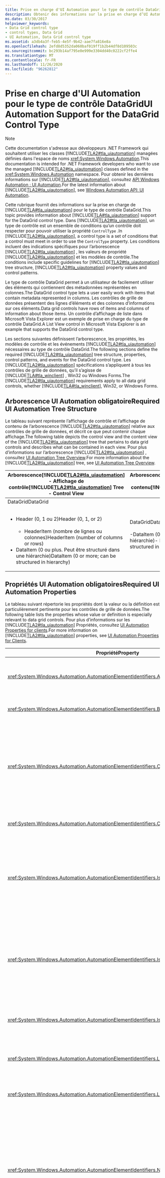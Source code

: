 ```yaml
---
title: Prise en charge d'UI Automation pour le type de contrôle DataGrid
description: Obtenir des informations sur la prise en charge d’UI Automation pour le type de contrôle DataGrid. Découvrez l’arborescence, les propriétés, les modèles de contrôle et les événements requis.
ms.date: 03/30/2017
helpviewer_keywords:
- Data Grid control type
- control types, Data Grid
- UI Automation, Data Grid control type
ms.assetid: a3db4a3f-feb5-4e5f-9b42-aae7fa816e8a
ms.openlocfilehash: 2efd8d5352da060baf019ff1b2b44df8d109503c
ms.sourcegitcommit: bc293b14af795e0e999e3304dd40c0222cf2ffe4
ms.translationtype: MT
ms.contentlocale: fr-FR
ms.lasthandoff: 11/26/2020
ms.locfileid: "96262812"
---
```

# <a name="ui-automation-support-for-the-datagrid-control-type"></a><span data-ttu-id="4e7a3-104">Prise en charge d'UI Automation pour le type de contrôle DataGrid</span><span class="sxs-lookup"><span data-stu-id="4e7a3-104">UI Automation Support for the DataGrid Control Type</span></span>

> [!NOTE]
> <span data-ttu-id="4e7a3-105">Cette documentation s'adresse aux développeurs .NET Framework qui souhaitent utiliser les classes [!INCLUDE[TLA2#tla_uiautomation](../../../includes/tla2sharptla-uiautomation-md.md)] managées définies dans l'espace de noms <xref:System.Windows.Automation>.</span><span class="sxs-lookup"><span data-stu-id="4e7a3-105">This documentation is intended for .NET Framework developers who want to use the managed [!INCLUDE[TLA2#tla_uiautomation](../../../includes/tla2sharptla-uiautomation-md.md)] classes defined in the <xref:System.Windows.Automation> namespace.</span></span> <span data-ttu-id="4e7a3-106">Pour obtenir les dernières informations sur [!INCLUDE[TLA2#tla_uiautomation](../../../includes/tla2sharptla-uiautomation-md.md)], consultez [API Windows Automation : UI Automation](/windows/win32/winauto/entry-uiauto-win32).</span><span class="sxs-lookup"><span data-stu-id="4e7a3-106">For the latest information about [!INCLUDE[TLA2#tla_uiautomation](../../../includes/tla2sharptla-uiautomation-md.md)], see [Windows Automation API: UI Automation](/windows/win32/winauto/entry-uiauto-win32).</span></span>  
  
 <span data-ttu-id="4e7a3-107">Cette rubrique fournit des informations sur la prise en charge de [!INCLUDE[TLA#tla_uiautomation](../../../includes/tlasharptla-uiautomation-md.md)] pour le type de contrôle DataGrid.</span><span class="sxs-lookup"><span data-stu-id="4e7a3-107">This topic provides information about [!INCLUDE[TLA#tla_uiautomation](../../../includes/tlasharptla-uiautomation-md.md)] support for the DataGrid control type.</span></span> <span data-ttu-id="4e7a3-108">Dans [!INCLUDE[TLA2#tla_uiautomation](../../../includes/tla2sharptla-uiautomation-md.md)], un type de contrôle est un ensemble de conditions qu’un contrôle doit respecter pour pouvoir utiliser la propriété `ControlType` .</span><span class="sxs-lookup"><span data-stu-id="4e7a3-108">In [!INCLUDE[TLA2#tla_uiautomation](../../../includes/tla2sharptla-uiautomation-md.md)], a control type is a set of conditions that a control must meet in order to use the `ControlType` property.</span></span> <span data-ttu-id="4e7a3-109">Les conditions incluent des indications spécifiques pour l’arborescence [!INCLUDE[TLA2#tla_uiautomation](../../../includes/tla2sharptla-uiautomation-md.md)] , les valeurs de propriété [!INCLUDE[TLA2#tla_uiautomation](../../../includes/tla2sharptla-uiautomation-md.md)] et les modèles de contrôle.</span><span class="sxs-lookup"><span data-stu-id="4e7a3-109">The conditions include specific guidelines for [!INCLUDE[TLA2#tla_uiautomation](../../../includes/tla2sharptla-uiautomation-md.md)] tree structure, [!INCLUDE[TLA2#tla_uiautomation](../../../includes/tla2sharptla-uiautomation-md.md)] property values and control patterns.</span></span>  
  
 <span data-ttu-id="4e7a3-110">Le type de contrôle DataGrid permet à un utilisateur de facilement utiliser des éléments qui contiennent des métadonnées représentées en colonnes.</span><span class="sxs-lookup"><span data-stu-id="4e7a3-110">The DataGrid control type lets a user easily work with items that contain metadata represented in columns.</span></span> <span data-ttu-id="4e7a3-111">Les contrôles de grille de données présentent des lignes d’éléments et des colonnes d’informations sur ces éléments.</span><span class="sxs-lookup"><span data-stu-id="4e7a3-111">Data grid controls have rows of items and columns of information about those items.</span></span> <span data-ttu-id="4e7a3-112">Un contrôle d’affichage de liste dans Microsoft Vista Explorer est un exemple de prise en charge du type de contrôle DataGrid.</span><span class="sxs-lookup"><span data-stu-id="4e7a3-112">A List View control in Microsoft Vista Explorer is an example that supports the DataGrid control type.</span></span>  
  
 <span data-ttu-id="4e7a3-113">Les sections suivantes définissent l’arborescence, les propriétés, les modèles de contrôle et les événements [!INCLUDE[TLA2#tla_uiautomation](../../../includes/tla2sharptla-uiautomation-md.md)] nécessaires au type de contrôle DataGrid.</span><span class="sxs-lookup"><span data-stu-id="4e7a3-113">The following sections define the required [!INCLUDE[TLA2#tla_uiautomation](../../../includes/tla2sharptla-uiautomation-md.md)] tree structure, properties, control patterns, and events for the DataGrid control type.</span></span> <span data-ttu-id="4e7a3-114">Les [!INCLUDE[TLA2#tla_uiautomation](../../../includes/tla2sharptla-uiautomation-md.md)] spécifications s’appliquent à tous les contrôles de grille de données, qu’il s’agisse de [!INCLUDE[TLA#tla_winclient](../../../includes/tlasharptla-winclient-md.md)] , Win32 ou Windows Forms.</span><span class="sxs-lookup"><span data-stu-id="4e7a3-114">The [!INCLUDE[TLA2#tla_uiautomation](../../../includes/tla2sharptla-uiautomation-md.md)] requirements apply to all data grid controls, whether [!INCLUDE[TLA#tla_winclient](../../../includes/tlasharptla-winclient-md.md)], Win32, or Windows Forms.</span></span>  
  
## <a name="required-ui-automation-tree-structure"></a><span data-ttu-id="4e7a3-115">Arborescence UI Automation obligatoire</span><span class="sxs-lookup"><span data-stu-id="4e7a3-115">Required UI Automation Tree Structure</span></span>  

 <span data-ttu-id="4e7a3-116">Le tableau suivant représente l’affichage de contrôle et l’affichage de contenu de l’arborescence [!INCLUDE[TLA2#tla_uiautomation](../../../includes/tla2sharptla-uiautomation-md.md)] relative aux contrôles de grille de données, et décrit ce que peut contenir chaque affichage.</span><span class="sxs-lookup"><span data-stu-id="4e7a3-116">The following table depicts the control view and the content view of the [!INCLUDE[TLA2#tla_uiautomation](../../../includes/tla2sharptla-uiautomation-md.md)] tree that pertains to data grid controls and describes what can be contained in each view.</span></span> <span data-ttu-id="4e7a3-117">Pour plus d’informations sur l’arborescence [!INCLUDE[TLA2#tla_uiautomation](../../../includes/tla2sharptla-uiautomation-md.md)] , consultez [UI Automation Tree Overview](ui-automation-tree-overview.md).</span><span class="sxs-lookup"><span data-stu-id="4e7a3-117">For more information about the [!INCLUDE[TLA2#tla_uiautomation](../../../includes/tla2sharptla-uiautomation-md.md)] tree, see [UI Automation Tree Overview](ui-automation-tree-overview.md).</span></span>  
  
|<span data-ttu-id="4e7a3-118">Arborescence[!INCLUDE[TLA2#tla_uiautomation](../../../includes/tla2sharptla-uiautomation-md.md)] - Affichage de contrôle</span><span class="sxs-lookup"><span data-stu-id="4e7a3-118">[!INCLUDE[TLA2#tla_uiautomation](../../../includes/tla2sharptla-uiautomation-md.md)] Tree - Control View</span></span>|<span data-ttu-id="4e7a3-119">Arborescence[!INCLUDE[TLA2#tla_uiautomation](../../../includes/tla2sharptla-uiautomation-md.md)] - Affichage du contenu</span><span class="sxs-lookup"><span data-stu-id="4e7a3-119">[!INCLUDE[TLA2#tla_uiautomation](../../../includes/tla2sharptla-uiautomation-md.md)] Tree - Content View</span></span>|  
|------------------------------------------------------------------------------------------------|------------------------------------------------------------------------------------------------|  
|<span data-ttu-id="4e7a3-120">DataGrid</span><span class="sxs-lookup"><span data-stu-id="4e7a3-120">DataGrid</span></span><br /><br /> <ul><li><span data-ttu-id="4e7a3-121">Header (0, 1 ou 2)</span><span class="sxs-lookup"><span data-stu-id="4e7a3-121">Header (0, 1, or 2)</span></span><br /><br /> <ul><li><span data-ttu-id="4e7a3-122">HeaderItem (nombre de lignes ou colonnes)</span><span class="sxs-lookup"><span data-stu-id="4e7a3-122">HeaderItem (number of columns or rows)</span></span></li></ul></li><li><span data-ttu-id="4e7a3-123">DataItem (0 ou plus. Peut être structuré dans une hiérarchie)</span><span class="sxs-lookup"><span data-stu-id="4e7a3-123">DataItem (0 or more; can be structured in hierarchy)</span></span></li></ul>|<span data-ttu-id="4e7a3-124">DataGrid</span><span class="sxs-lookup"><span data-stu-id="4e7a3-124">DataGrid</span></span><br /><br /> <span data-ttu-id="4e7a3-125">-DataItem (0 ou plus ; peut être structuré dans la hiérarchie)</span><span class="sxs-lookup"><span data-stu-id="4e7a3-125">-   DataItem (0 or more; can be structured in hierarchy)</span></span>|  
  
<a name="Required_UI_Automation_Properties"></a>

## <a name="required-ui-automation-properties"></a><span data-ttu-id="4e7a3-126">Propriétés UI Automation obligatoires</span><span class="sxs-lookup"><span data-stu-id="4e7a3-126">Required UI Automation Properties</span></span>  

 <span data-ttu-id="4e7a3-127">Le tableau suivant répertorie les propriétés dont la valeur ou la définition est particulièrement pertinente pour les contrôles de grille de données.</span><span class="sxs-lookup"><span data-stu-id="4e7a3-127">The following table lists the properties whose value or definition is especially relevant to data grid controls.</span></span> <span data-ttu-id="4e7a3-128">Pour plus d’informations sur les [!INCLUDE[TLA2#tla_uiautomation](../../../includes/tla2sharptla-uiautomation-md.md)] Propriétés, consultez [UI Automation Properties for clients](ui-automation-properties-for-clients.md).</span><span class="sxs-lookup"><span data-stu-id="4e7a3-128">For more information on [!INCLUDE[TLA2#tla_uiautomation](../../../includes/tla2sharptla-uiautomation-md.md)] properties, see [UI Automation Properties for Clients](ui-automation-properties-for-clients.md).</span></span>  
  
|<span data-ttu-id="4e7a3-129">Propriété</span><span class="sxs-lookup"><span data-stu-id="4e7a3-129">Property</span></span>|<span data-ttu-id="4e7a3-130">Valeur</span><span class="sxs-lookup"><span data-stu-id="4e7a3-130">Value</span></span>|<span data-ttu-id="4e7a3-131">Notes</span><span class="sxs-lookup"><span data-stu-id="4e7a3-131">Notes</span></span>|  
|--------------|-----------|-----------|  
|<xref:System.Windows.Automation.AutomationElementIdentifiers.AutomationIdProperty>|<span data-ttu-id="4e7a3-132">Consultez les remarques.</span><span class="sxs-lookup"><span data-stu-id="4e7a3-132">See notes.</span></span>|<span data-ttu-id="4e7a3-133">La valeur de cette propriété doit être unique dans tous les contrôles d’une application.</span><span class="sxs-lookup"><span data-stu-id="4e7a3-133">The value of this property needs to be unique across all controls in an application.</span></span>|  
|<xref:System.Windows.Automation.AutomationElementIdentifiers.BoundingRectangleProperty>|<span data-ttu-id="4e7a3-134">Consultez les remarques.</span><span class="sxs-lookup"><span data-stu-id="4e7a3-134">See notes.</span></span>|<span data-ttu-id="4e7a3-135">Rectangle externe qui contient l’ensemble du contrôle.</span><span class="sxs-lookup"><span data-stu-id="4e7a3-135">The outermost rectangle that contains the whole control.</span></span>|  
|<xref:System.Windows.Automation.AutomationElementIdentifiers.ClickablePointProperty>|<span data-ttu-id="4e7a3-136">Consultez les remarques.</span><span class="sxs-lookup"><span data-stu-id="4e7a3-136">See notes.</span></span>|<span data-ttu-id="4e7a3-137">Pris en charge s’il existe un rectangle englobant.</span><span class="sxs-lookup"><span data-stu-id="4e7a3-137">Supported if there is a bounding rectangle.</span></span> <span data-ttu-id="4e7a3-138">Si les points du rectangle englobant ne sont pas tous interactifs et que vous effectuez un test de positionnement spécialisé, vous devez remplacer et fournir un point interactif.</span><span class="sxs-lookup"><span data-stu-id="4e7a3-138">If not every point within the bounding rectangle is clickable, and you perform specialized hit testing, then override and provide a clickable point.</span></span>|  
|<xref:System.Windows.Automation.AutomationElementIdentifiers.ControlTypeProperty>|<span data-ttu-id="4e7a3-139">DataGrid</span><span class="sxs-lookup"><span data-stu-id="4e7a3-139">DataGrid</span></span>|<span data-ttu-id="4e7a3-140">Cette valeur est identique pour toutes les infrastructures d’interface utilisateur.</span><span class="sxs-lookup"><span data-stu-id="4e7a3-140">This value is the same for all UI frameworks.</span></span>|  
|<xref:System.Windows.Automation.AutomationElementIdentifiers.IsContentElementProperty>|<span data-ttu-id="4e7a3-141">True</span><span class="sxs-lookup"><span data-stu-id="4e7a3-141">True</span></span>|<span data-ttu-id="4e7a3-142">La valeur de cette propriété doit toujours être True.</span><span class="sxs-lookup"><span data-stu-id="4e7a3-142">The value of this property must always be True.</span></span> <span data-ttu-id="4e7a3-143">Cela signifie que le contrôle de grille de données doit toujours être inclus dans l’affichage de contenu de l’arborescence [!INCLUDE[TLA2#tla_uiautomation](../../../includes/tla2sharptla-uiautomation-md.md)] .</span><span class="sxs-lookup"><span data-stu-id="4e7a3-143">This means that the data grid control must always be in the content view of the [!INCLUDE[TLA2#tla_uiautomation](../../../includes/tla2sharptla-uiautomation-md.md)] tree.</span></span>|  
|<xref:System.Windows.Automation.AutomationElementIdentifiers.IsControlElementProperty>|<span data-ttu-id="4e7a3-144">True</span><span class="sxs-lookup"><span data-stu-id="4e7a3-144">True</span></span>|<span data-ttu-id="4e7a3-145">La valeur de cette propriété doit toujours être True.</span><span class="sxs-lookup"><span data-stu-id="4e7a3-145">The value of this property must always be True.</span></span> <span data-ttu-id="4e7a3-146">Cela signifie que le contrôle de grille de données doit toujours être inclus dans l’affichage de contrôle de l’arborescence [!INCLUDE[TLA2#tla_uiautomation](../../../includes/tla2sharptla-uiautomation-md.md)] .</span><span class="sxs-lookup"><span data-stu-id="4e7a3-146">This means that the data grid control must always be in the control view of the [!INCLUDE[TLA2#tla_uiautomation](../../../includes/tla2sharptla-uiautomation-md.md)] tree.</span></span>|  
|<xref:System.Windows.Automation.AutomationElementIdentifiers.IsKeyboardFocusableProperty>|<span data-ttu-id="4e7a3-147">Consultez les remarques.</span><span class="sxs-lookup"><span data-stu-id="4e7a3-147">See notes.</span></span>|<span data-ttu-id="4e7a3-148">Si le contrôle peut recevoir le focus clavier, il doit prendre en charge cette propriété.</span><span class="sxs-lookup"><span data-stu-id="4e7a3-148">If the control can receive keyboard focus, it must support this property.</span></span>|  
|<xref:System.Windows.Automation.AutomationElementIdentifiers.LabeledByProperty>|<span data-ttu-id="4e7a3-149">Consultez les remarques.</span><span class="sxs-lookup"><span data-stu-id="4e7a3-149">See notes.</span></span>|<span data-ttu-id="4e7a3-150">S’il existe une étiquette de texte statique, cette propriété doit exposer une référence à ce contrôle.</span><span class="sxs-lookup"><span data-stu-id="4e7a3-150">If there is a static text label then this property must expose a reference to that control.</span></span>|  
|<xref:System.Windows.Automation.AutomationElementIdentifiers.LocalizedControlTypeProperty>|<span data-ttu-id="4e7a3-151">« grille de données »</span><span class="sxs-lookup"><span data-stu-id="4e7a3-151">"data grid"</span></span>|<span data-ttu-id="4e7a3-152">Chaîne localisée correspondant au type de contrôle DataGrid.</span><span class="sxs-lookup"><span data-stu-id="4e7a3-152">Localized string corresponding to the DataGrid control type.</span></span>|  
|<xref:System.Windows.Automation.AutomationElementIdentifiers.NameProperty>|<span data-ttu-id="4e7a3-153">Consultez les remarques.</span><span class="sxs-lookup"><span data-stu-id="4e7a3-153">See notes.</span></span>|<span data-ttu-id="4e7a3-154">Le contrôle de grille de données obtient généralement la valeur de sa propriété `Name` à partir d’une étiquette de texte statique.</span><span class="sxs-lookup"><span data-stu-id="4e7a3-154">The data grid control typically gets the value for its `Name` property from a static text label.</span></span> <span data-ttu-id="4e7a3-155">En l’absence d’étiquette de texte statique, un développeur d’applications doit attribuer une valeur à la propriété `Name` .</span><span class="sxs-lookup"><span data-stu-id="4e7a3-155">If there is not a static text label an application developer must assign a value to for the `Name` property.</span></span> <span data-ttu-id="4e7a3-156">La valeur de la propriété `Name` ne doit jamais être le contenu textuel du contrôle d’édition.</span><span class="sxs-lookup"><span data-stu-id="4e7a3-156">The value of the `Name` property must never be the textual contents of the edit control.</span></span>|  
  
## <a name="required-ui-automation-control-patterns"></a><span data-ttu-id="4e7a3-157">Modèles de contrôle UI Automation obligatoires</span><span class="sxs-lookup"><span data-stu-id="4e7a3-157">Required UI Automation Control Patterns</span></span>  

 <span data-ttu-id="4e7a3-158">Le tableau suivant répertorie les modèles de contrôle qui doivent être pris en charge par tous les contrôles de grille de données.</span><span class="sxs-lookup"><span data-stu-id="4e7a3-158">The following table lists the control patterns required to be supported by all data grid controls.</span></span> <span data-ttu-id="4e7a3-159">Pour plus d’informations sur les modèles de contrôle, consultez [UI Automation Control Patterns Overview](ui-automation-control-patterns-overview.md).</span><span class="sxs-lookup"><span data-stu-id="4e7a3-159">For more information about control patterns, see [UI Automation Control Patterns Overview](ui-automation-control-patterns-overview.md).</span></span>  
  
|<span data-ttu-id="4e7a3-160">Modèle de contrôle</span><span class="sxs-lookup"><span data-stu-id="4e7a3-160">Control Pattern</span></span>|<span data-ttu-id="4e7a3-161">Support</span><span class="sxs-lookup"><span data-stu-id="4e7a3-161">Support</span></span>|<span data-ttu-id="4e7a3-162">Notes</span><span class="sxs-lookup"><span data-stu-id="4e7a3-162">Notes</span></span>|  
|---------------------|-------------|-----------|  
|<xref:System.Windows.Automation.Provider.IGridProvider>|<span data-ttu-id="4e7a3-163">Oui</span><span class="sxs-lookup"><span data-stu-id="4e7a3-163">Yes</span></span>|<span data-ttu-id="4e7a3-164">Le contrôle de grille de données proprement dit prend toujours en charge le modèle de contrôle Grid, car les éléments qu’il contient sont des métadonnées présentées dans une grille.</span><span class="sxs-lookup"><span data-stu-id="4e7a3-164">The data grid control itself always supports the Grid control pattern because the items that it contains metadata that is laid out in a grid.</span></span>|  
|<xref:System.Windows.Automation.Provider.IScrollProvider>|<span data-ttu-id="4e7a3-165">Dépend</span><span class="sxs-lookup"><span data-stu-id="4e7a3-165">Depends</span></span>|<span data-ttu-id="4e7a3-166">La possibilité de faire défiler la grille de données dépend du contenu et de la présence de barres de défilement.</span><span class="sxs-lookup"><span data-stu-id="4e7a3-166">The ability to scroll the data grid depends on content and whether scroll bars are present.</span></span>|  
|<xref:System.Windows.Automation.Provider.ISelectionProvider>|<span data-ttu-id="4e7a3-167">Dépend</span><span class="sxs-lookup"><span data-stu-id="4e7a3-167">Depends</span></span>|<span data-ttu-id="4e7a3-168">La possibilité de sélectionner la grille de données dépend du contenu.</span><span class="sxs-lookup"><span data-stu-id="4e7a3-168">The ability to select the data grid depends on content.</span></span>|  
|<xref:System.Windows.Automation.Provider.ITableProvider>|<span data-ttu-id="4e7a3-169">Oui</span><span class="sxs-lookup"><span data-stu-id="4e7a3-169">Yes</span></span>|<span data-ttu-id="4e7a3-170">Le contrôle de grille de données dispose toujours d’un en-tête dans sa sous-arborescence. Le modèle de contrôle Table doit donc être pris en charge.</span><span class="sxs-lookup"><span data-stu-id="4e7a3-170">The data grid control always has a header within its subtree so the Table control pattern must be supported.</span></span>|  
  
 <span data-ttu-id="4e7a3-171">Les éléments de données dans les conteneurs de grille de données prennent en charge au minimum ce qui suit :</span><span class="sxs-lookup"><span data-stu-id="4e7a3-171">Data items within the data grid containers will support at a minimum:</span></span>  
  
- <span data-ttu-id="4e7a3-172">Modèle de contrôle Selection Item (si la grille de données est sélectionnable)</span><span class="sxs-lookup"><span data-stu-id="4e7a3-172">Selection Item control pattern (if the data grid is selectable)</span></span>  
  
- <span data-ttu-id="4e7a3-173">Modèle de contrôle Scroll Item (si la grille de données autorise le défilement)</span><span class="sxs-lookup"><span data-stu-id="4e7a3-173">Scroll Item control pattern (if the data grid is scrollable)</span></span>  
  
- <span data-ttu-id="4e7a3-174">Modèle de contrôle Grid Item</span><span class="sxs-lookup"><span data-stu-id="4e7a3-174">Grid Item control pattern</span></span>  
  
- <span data-ttu-id="4e7a3-175">Modèle de contrôle Table Item</span><span class="sxs-lookup"><span data-stu-id="4e7a3-175">Table Item control pattern</span></span>  
  
<a name="Required_UI_Automation_Events"></a>

## <a name="required-ui-automation-events"></a><span data-ttu-id="4e7a3-176">Événements UI Automation obligatoires</span><span class="sxs-lookup"><span data-stu-id="4e7a3-176">Required UI Automation Events</span></span>  

 <span data-ttu-id="4e7a3-177">Le tableau suivant répertorie les événements [!INCLUDE[TLA2#tla_uiautomation](../../../includes/tla2sharptla-uiautomation-md.md)] qui doivent être pris en charge par tous les contrôles de grille de données.</span><span class="sxs-lookup"><span data-stu-id="4e7a3-177">The following table lists the [!INCLUDE[TLA2#tla_uiautomation](../../../includes/tla2sharptla-uiautomation-md.md)] events required to be supported by all data grid controls.</span></span> <span data-ttu-id="4e7a3-178">Pour plus d’informations sur les événements, consultez [UI Automation Events Overview](ui-automation-events-overview.md).</span><span class="sxs-lookup"><span data-stu-id="4e7a3-178">For more information about events, see [UI Automation Events Overview](ui-automation-events-overview.md).</span></span>  
  
|<span data-ttu-id="4e7a3-179">Événement[!INCLUDE[TLA2#tla_uiautomation](../../../includes/tla2sharptla-uiautomation-md.md)]</span><span class="sxs-lookup"><span data-stu-id="4e7a3-179">[!INCLUDE[TLA2#tla_uiautomation](../../../includes/tla2sharptla-uiautomation-md.md)] Event</span></span>|<span data-ttu-id="4e7a3-180">Support</span><span class="sxs-lookup"><span data-stu-id="4e7a3-180">Support</span></span>|<span data-ttu-id="4e7a3-181">Notes</span><span class="sxs-lookup"><span data-stu-id="4e7a3-181">Notes</span></span>|  
|---------------------------------------------------------------------------------|-------------|-----------|  
|<xref:System.Windows.Automation.AutomationElementIdentifiers.AutomationFocusChangedEvent>|<span data-ttu-id="4e7a3-182">Obligatoire</span><span class="sxs-lookup"><span data-stu-id="4e7a3-182">Required</span></span>|<span data-ttu-id="4e7a3-183">None</span><span class="sxs-lookup"><span data-stu-id="4e7a3-183">None</span></span>|  
|<span data-ttu-id="4e7a3-184">Événement de modification de propriété<xref:System.Windows.Automation.AutomationElementIdentifiers.BoundingRectangleProperty></span><span class="sxs-lookup"><span data-stu-id="4e7a3-184"><xref:System.Windows.Automation.AutomationElementIdentifiers.BoundingRectangleProperty> property-changed event.</span></span>|<span data-ttu-id="4e7a3-185">Obligatoire</span><span class="sxs-lookup"><span data-stu-id="4e7a3-185">Required</span></span>|<span data-ttu-id="4e7a3-186">None</span><span class="sxs-lookup"><span data-stu-id="4e7a3-186">None</span></span>|  
|<span data-ttu-id="4e7a3-187">Événement de modification de propriété<xref:System.Windows.Automation.AutomationElementIdentifiers.IsEnabledProperty></span><span class="sxs-lookup"><span data-stu-id="4e7a3-187"><xref:System.Windows.Automation.AutomationElementIdentifiers.IsEnabledProperty> property-changed event.</span></span>|<span data-ttu-id="4e7a3-188">Obligatoire</span><span class="sxs-lookup"><span data-stu-id="4e7a3-188">Required</span></span>|<span data-ttu-id="4e7a3-189">None</span><span class="sxs-lookup"><span data-stu-id="4e7a3-189">None</span></span>|  
|<span data-ttu-id="4e7a3-190">Événement de modification de propriété<xref:System.Windows.Automation.AutomationElementIdentifiers.IsOffscreenProperty></span><span class="sxs-lookup"><span data-stu-id="4e7a3-190"><xref:System.Windows.Automation.AutomationElementIdentifiers.IsOffscreenProperty> property-changed event.</span></span>|<span data-ttu-id="4e7a3-191">Obligatoire</span><span class="sxs-lookup"><span data-stu-id="4e7a3-191">Required</span></span>|<span data-ttu-id="4e7a3-192">None</span><span class="sxs-lookup"><span data-stu-id="4e7a3-192">None</span></span>|  
|<xref:System.Windows.Automation.AutomationElementIdentifiers.LayoutInvalidatedEvent>|<span data-ttu-id="4e7a3-193">Dépend</span><span class="sxs-lookup"><span data-stu-id="4e7a3-193">Depends</span></span>|<span data-ttu-id="4e7a3-194">None</span><span class="sxs-lookup"><span data-stu-id="4e7a3-194">None</span></span>|  
|<xref:System.Windows.Automation.AutomationElementIdentifiers.StructureChangedEvent>|<span data-ttu-id="4e7a3-195">Obligatoire</span><span class="sxs-lookup"><span data-stu-id="4e7a3-195">Required</span></span>|<span data-ttu-id="4e7a3-196">None</span><span class="sxs-lookup"><span data-stu-id="4e7a3-196">None</span></span>|  
|<span data-ttu-id="4e7a3-197">Événement de modification de propriété<xref:System.Windows.Automation.MultipleViewPatternIdentifiers.CurrentViewProperty></span><span class="sxs-lookup"><span data-stu-id="4e7a3-197"><xref:System.Windows.Automation.MultipleViewPatternIdentifiers.CurrentViewProperty> property-changed event.</span></span>|<span data-ttu-id="4e7a3-198">Dépend</span><span class="sxs-lookup"><span data-stu-id="4e7a3-198">Depends</span></span>|<span data-ttu-id="4e7a3-199">None</span><span class="sxs-lookup"><span data-stu-id="4e7a3-199">None</span></span>|  
|<span data-ttu-id="4e7a3-200">Événement de modification de propriété<xref:System.Windows.Automation.ScrollPatternIdentifiers.HorizontallyScrollableProperty></span><span class="sxs-lookup"><span data-stu-id="4e7a3-200"><xref:System.Windows.Automation.ScrollPatternIdentifiers.HorizontallyScrollableProperty> property-changed event.</span></span>|<span data-ttu-id="4e7a3-201">Dépend</span><span class="sxs-lookup"><span data-stu-id="4e7a3-201">Depends</span></span>|<span data-ttu-id="4e7a3-202">Si le contrôle prend en charge le modèle Scroll, il doit prendre en charge cet événement.</span><span class="sxs-lookup"><span data-stu-id="4e7a3-202">If the control supports the Scroll pattern, it must support this event.</span></span>|  
|<span data-ttu-id="4e7a3-203">Événement de modification de propriété<xref:System.Windows.Automation.ScrollPatternIdentifiers.HorizontalScrollPercentProperty></span><span class="sxs-lookup"><span data-stu-id="4e7a3-203"><xref:System.Windows.Automation.ScrollPatternIdentifiers.HorizontalScrollPercentProperty> property-changed event.</span></span>|<span data-ttu-id="4e7a3-204">Dépend</span><span class="sxs-lookup"><span data-stu-id="4e7a3-204">Depends</span></span>|<span data-ttu-id="4e7a3-205">Si le contrôle prend en charge le modèle Scroll, il doit prendre en charge cet événement.</span><span class="sxs-lookup"><span data-stu-id="4e7a3-205">If the control supports the Scroll pattern, it must support this event.</span></span>|  
|<span data-ttu-id="4e7a3-206">Événement de modification de propriété<xref:System.Windows.Automation.ScrollPatternIdentifiers.HorizontalViewSizeProperty></span><span class="sxs-lookup"><span data-stu-id="4e7a3-206"><xref:System.Windows.Automation.ScrollPatternIdentifiers.HorizontalViewSizeProperty> property-changed event.</span></span>|<span data-ttu-id="4e7a3-207">Dépend</span><span class="sxs-lookup"><span data-stu-id="4e7a3-207">Depends</span></span>|<span data-ttu-id="4e7a3-208">Si le contrôle prend en charge le modèle Scroll, il doit prendre en charge cet événement.</span><span class="sxs-lookup"><span data-stu-id="4e7a3-208">If the control supports the Scroll pattern, it must support this event.</span></span>|  
|<span data-ttu-id="4e7a3-209">Événement de modification de propriété<xref:System.Windows.Automation.ScrollPatternIdentifiers.VerticalScrollPercentProperty></span><span class="sxs-lookup"><span data-stu-id="4e7a3-209"><xref:System.Windows.Automation.ScrollPatternIdentifiers.VerticalScrollPercentProperty> property-changed event.</span></span>|<span data-ttu-id="4e7a3-210">Dépend</span><span class="sxs-lookup"><span data-stu-id="4e7a3-210">Depends</span></span>|<span data-ttu-id="4e7a3-211">Si le contrôle prend en charge le modèle Scroll, il doit prendre en charge cet événement.</span><span class="sxs-lookup"><span data-stu-id="4e7a3-211">If the control supports the Scroll pattern, it must support this event.</span></span>|  
|<span data-ttu-id="4e7a3-212">Événement de modification de propriété<xref:System.Windows.Automation.ScrollPatternIdentifiers.VerticallyScrollableProperty></span><span class="sxs-lookup"><span data-stu-id="4e7a3-212"><xref:System.Windows.Automation.ScrollPatternIdentifiers.VerticallyScrollableProperty> property-changed event.</span></span>|<span data-ttu-id="4e7a3-213">Dépend</span><span class="sxs-lookup"><span data-stu-id="4e7a3-213">Depends</span></span>|<span data-ttu-id="4e7a3-214">Si le contrôle prend en charge le modèle Scroll, il doit prendre en charge cet événement.</span><span class="sxs-lookup"><span data-stu-id="4e7a3-214">If the control supports the Scroll pattern, it must support this event.</span></span>|  
|<span data-ttu-id="4e7a3-215">Événement de modification de propriété<xref:System.Windows.Automation.ScrollPatternIdentifiers.VerticalViewSizeProperty></span><span class="sxs-lookup"><span data-stu-id="4e7a3-215"><xref:System.Windows.Automation.ScrollPatternIdentifiers.VerticalViewSizeProperty> property-changed event.</span></span>|<span data-ttu-id="4e7a3-216">Dépend</span><span class="sxs-lookup"><span data-stu-id="4e7a3-216">Depends</span></span>|<span data-ttu-id="4e7a3-217">Si le contrôle prend en charge le modèle Scroll, il doit prendre en charge cet événement.</span><span class="sxs-lookup"><span data-stu-id="4e7a3-217">If the control supports the Scroll pattern, it must support this event.</span></span>|  
|<xref:System.Windows.Automation.SelectionPatternIdentifiers.InvalidatedEvent>|<span data-ttu-id="4e7a3-218">Obligatoire</span><span class="sxs-lookup"><span data-stu-id="4e7a3-218">Required</span></span>|<span data-ttu-id="4e7a3-219">None</span><span class="sxs-lookup"><span data-stu-id="4e7a3-219">None</span></span>|  
  
## <a name="date-grid-control-type-example"></a><span data-ttu-id="4e7a3-220">Exemple de type de contrôle DataGrid</span><span class="sxs-lookup"><span data-stu-id="4e7a3-220">Date Grid Control Type Example</span></span>  

 <span data-ttu-id="4e7a3-221">L’image suivante illustre un contrôle d’affichage de liste qui implémente le type de contrôle DataGrid.</span><span class="sxs-lookup"><span data-stu-id="4e7a3-221">The following image illustrates a List View control that implements the DataGrid control type.</span></span>  
  
 <span data-ttu-id="4e7a3-222">![Graphique du contrôle d'affichage de liste avec deux éléments de données](./media/uiauto-data-grid-detailed.GIF "uiauto_data_grid_detailed")</span><span class="sxs-lookup"><span data-stu-id="4e7a3-222">![Graphic of a List View control with two data items](./media/uiauto-data-grid-detailed.GIF "uiauto_data_grid_detailed")</span></span>  
  
 <span data-ttu-id="4e7a3-223">L’affichage de contrôle et l’affichage de contenu de l’arborescence [!INCLUDE[TLA2#tla_uiautomation](../../../includes/tla2sharptla-uiautomation-md.md)] relative au contrôle d’affichage de liste sont affichés ci-dessous.</span><span class="sxs-lookup"><span data-stu-id="4e7a3-223">The control view and the content view of the [!INCLUDE[TLA2#tla_uiautomation](../../../includes/tla2sharptla-uiautomation-md.md)] tree that pertains to the List View control is displayed below.</span></span> <span data-ttu-id="4e7a3-224">Les modèles de contrôle de chaque élément Automation sont indiqués entre parenthèses.</span><span class="sxs-lookup"><span data-stu-id="4e7a3-224">The control patterns for each automation element are shown in parentheses.</span></span>  
  
|<span data-ttu-id="4e7a3-225">Arborescence[!INCLUDE[TLA2#tla_uiautomation](../../../includes/tla2sharptla-uiautomation-md.md)] - Affichage de contrôle</span><span class="sxs-lookup"><span data-stu-id="4e7a3-225">[!INCLUDE[TLA2#tla_uiautomation](../../../includes/tla2sharptla-uiautomation-md.md)] Tree - Control View</span></span>|<span data-ttu-id="4e7a3-226">Arborescence[!INCLUDE[TLA2#tla_uiautomation](../../../includes/tla2sharptla-uiautomation-md.md)] - Affichage du contenu</span><span class="sxs-lookup"><span data-stu-id="4e7a3-226">[!INCLUDE[TLA2#tla_uiautomation](../../../includes/tla2sharptla-uiautomation-md.md)] Tree - Content View</span></span>|  
|------------------------------------------------------------------------------------------------|------------------------------------------------------------------------------------------------|  
|<ul><li><span data-ttu-id="4e7a3-227">DataGrid (Table, Grid, Selection)</span><span class="sxs-lookup"><span data-stu-id="4e7a3-227">DataGrid (Table, Grid, Selection)</span></span></li><li><span data-ttu-id="4e7a3-228">En-tête</span><span class="sxs-lookup"><span data-stu-id="4e7a3-228">Header</span></span><br /><br /> <ul><li><span data-ttu-id="4e7a3-229">HeaderItem « Nom » (Invoke)</span><span class="sxs-lookup"><span data-stu-id="4e7a3-229">HeaderItem "Name" (Invoke)</span></span></li><li><span data-ttu-id="4e7a3-230">HeaderItem « Date de modification » (Invoke)</span><span class="sxs-lookup"><span data-stu-id="4e7a3-230">HeaderItem "Date Modified" (Invoke)</span></span></li><li><span data-ttu-id="4e7a3-231">HeaderItem « Taille » (Invoke)</span><span class="sxs-lookup"><span data-stu-id="4e7a3-231">HeaderItem "Size" (Invoke)</span></span></li></ul></li><li><span data-ttu-id="4e7a3-232">Groupe « contoso » (TableItem, GridItem, SelectionItem, table \*, Grid \* )</span><span class="sxs-lookup"><span data-stu-id="4e7a3-232">Group "Contoso" (TableItem, GridItem, SelectionItem, Table\*, Grid\*)</span></span><br /><br /> <ul><li><span data-ttu-id="4e7a3-233">DataItem « comptes Receivable.doc » (SelectionItem, Invoke, TableItem \* , GridItem \* )</span><span class="sxs-lookup"><span data-stu-id="4e7a3-233">DataItem "Accounts Receivable.doc" (SelectionItem, Invoke, TableItem\*, GridItem\*)</span></span></li><li><span data-ttu-id="4e7a3-234">DataItem « comptes Payable.doc » (SelectionItem, Invoke, TableItem \* , GridItem \* )</span><span class="sxs-lookup"><span data-stu-id="4e7a3-234">DataItem "Accounts Payable.doc" (SelectionItem, Invoke, TableItem\*, GridItem\*)</span></span></li></ul></li></ul>|<ul><li><span data-ttu-id="4e7a3-235">DataGrid (Table, Grid, Selection)</span><span class="sxs-lookup"><span data-stu-id="4e7a3-235">DataGrid (Table, Grid, Selection)</span></span></li><li><span data-ttu-id="4e7a3-236">Groupe « contoso » (TableItem, GridItem, SelectionItem, table \*, Grid \* )</span><span class="sxs-lookup"><span data-stu-id="4e7a3-236">Group "Contoso" (TableItem, GridItem, SelectionItem, Table\*, Grid\*)</span></span><br /><br /> <ul><li><span data-ttu-id="4e7a3-237">DataItem « comptes Receivable.doc » (SelectionItem, Invoke, TableItem \* , GridItem \* )</span><span class="sxs-lookup"><span data-stu-id="4e7a3-237">DataItem "Accounts Receivable.doc" (SelectionItem, Invoke, TableItem\*, GridItem\*)</span></span></li><li><span data-ttu-id="4e7a3-238">DataItem « comptes Payable.doc » (SelectionItem, Invoke, TableItem \* , GridItem \* )</span><span class="sxs-lookup"><span data-stu-id="4e7a3-238">DataItem "Accounts Payable.doc" (SelectionItem, Invoke, TableItem\*, GridItem\*)</span></span></li></ul></li></ul>|  
  
 <span data-ttu-id="4e7a3-239">\* L’exemple précédent montre un DataGrid contenant plusieurs niveaux de contrôles.</span><span class="sxs-lookup"><span data-stu-id="4e7a3-239">\* The previous example shows a DataGrid that contains multiple levels of controls.</span></span> <span data-ttu-id="4e7a3-240">Le contrôle Group (« Contoso ») contient deux contrôles DataItem (« Accounts Receivable.doc » et « Accounts Payable.doc »).</span><span class="sxs-lookup"><span data-stu-id="4e7a3-240">The Group ("Contoso") control contains two DataItem controls ("Accounts Receivable.doc" and "Accounts Payable.doc").</span></span> <span data-ttu-id="4e7a3-241">Une paire DataGrid/GridItem est indépendante d’une paire d’un autre niveau.</span><span class="sxs-lookup"><span data-stu-id="4e7a3-241">A DataGrid/GridItem pair is independent of a pair at another level.</span></span> <span data-ttu-id="4e7a3-242">Les contrôles DataItem sous un contrôle Group peuvent également être exposés en tant que type de contrôle ListItem, ce qui leur permet d’être présentés plus clairement comme des objets sélectionnables, plutôt que comme de simples éléments de données.</span><span class="sxs-lookup"><span data-stu-id="4e7a3-242">The DataItem controls under a Group can also be exposed as a ListItem control type, enabling them to be presented more clearly as selectable objects, rather than as simple data elements.</span></span> <span data-ttu-id="4e7a3-243">Cet exemple n’inclut pas les sous-éléments des éléments de données groupés.</span><span class="sxs-lookup"><span data-stu-id="4e7a3-243">This example does not include the sub-elements of the grouped data items.</span></span>  
  
## <a name="see-also"></a><span data-ttu-id="4e7a3-244">Voir aussi</span><span class="sxs-lookup"><span data-stu-id="4e7a3-244">See also</span></span>

- <xref:System.Windows.Automation.ControlType.DataGrid>
- [<span data-ttu-id="4e7a3-245">Vue d'ensemble des types de contrôle UI Automation</span><span class="sxs-lookup"><span data-stu-id="4e7a3-245">UI Automation Control Types Overview</span></span>](ui-automation-control-types-overview.md)
- [<span data-ttu-id="4e7a3-246">Vue d'ensemble d'UI Automation</span><span class="sxs-lookup"><span data-stu-id="4e7a3-246">UI Automation Overview</span></span>](ui-automation-overview.md)
